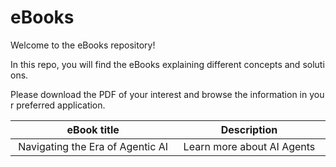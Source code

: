 # eBooks
Welcome to the eBooks repository! 

In this repo, you will find the eBooks explaining different concepts and solutions.

Please download the PDF of your interest and browse the information in your preferred application.

| eBook title | Description | Authors |
|----------|----------|----------|
| Navigating the Era of Agentic AI | Learn more about AI Agents | Prashant Atri, Prabhjot Kaur, Anil Goswami, Abhishek Bhardwaj, Hoc Phan |
